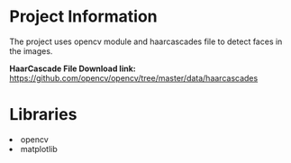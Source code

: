# Project Information

The project uses opencv module and haarcascades file to detect faces in the images. 

**HaarCascade File Download link:** https://github.com/opencv/opencv/tree/master/data/haarcascades

# Libraries

<li>opencv
<li>matplotlib

